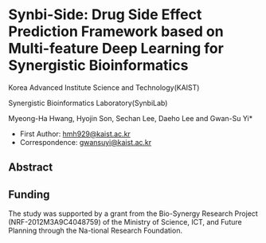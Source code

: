 # Synbi-Side: Drug Side Effect Prediction Framework based on Multi-feature Deep Learning for Synergistic Bioinformatics

Korea Advanced Institute Science and Technology(KAIST)

Synergistic Bioinformatics Laboratory(SynbiLab)

Myeong-Ha Hwang, Hyojin Son, Sechan Lee, Daeho Lee and Gwan-Su Yi*
* First Author: hmh929@kaist.ac.kr
* Correspondence: gwansuyi@kaist.ac.kr


## Abstract


## Funding
The study was supported by a grant from the Bio-Synergy Research Project (NRF-2012M3A9C4048759) of the Ministry of Science, ICT, and Future Planning through the Na-tional Research Foundation.
